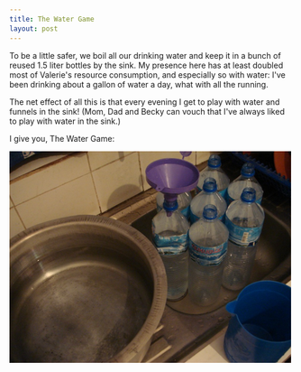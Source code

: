 ```yaml
---
title: The Water Game
layout: post
---
```

To be a little safer, we boil all our drinking water and keep it in a bunch of reused 1.5 liter bottles by the sink. My presence here has at least doubled most of Valerie's resource consumption, and especially so with water: I've been drinking about a gallon of water a day, what with all the running.

The net effect of all this is that every evening I get to play with water and funnels in the sink! (Mom, Dad and Becky can vouch that I've always liked to play with water in the sink.)

I give you, The Water Game:

<img src="/images/2006/12/20/the-water-game.jpg" width="500" height="375" alt="The Water Game" />
